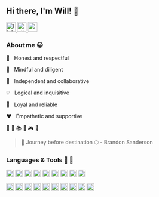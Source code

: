 
## Hi there, I'm Will! 👋

<a href='https://www.linkedin.com/in/orenjiku/' >
  <img src='https://img.shields.io/badge/Orenjiku-0077B5?logo=linkedin&logoColor=white' alt='linkedin' height='25px' /> 
</a>
<a href='https://www.github.com/Orenjiku/' >
  <img src='https://img.shields.io/badge/Orenjiku-100000?logo=github&logoColor=white' alt='github' height='25px'/> 
</a>
<a href='mailto: wdchang86@gmail.com' >
  <img src='https://img.shields.io/badge/Orenjiku-D14836?logo=gmail&logoColor=white' alt='gmail' height='25px'/> 
</a>

### About me :grinning:

:star2: &nbsp; Honest and respectful  

:eyes: &nbsp; Mindful and diligent  

:wolf: &nbsp; Independent and collaborative  

:bulb: &nbsp; Logical and inquisitive  

:honeybee: &nbsp; Loyal and reliable   

:heart: &nbsp; Empathetic and supportive  

:runner: :bicyclist: :books: :game_die: :video_game: :bread:  

> :rocket: Journey before destination :full_moon: - Brandon Sanderson

### Languages & Tools :speech_balloon: :hammer:
<span><img src='https://img.shields.io/badge/JavaScript-323330?logo=javascript&logoColor=F7DF1E' alt='js' height='20px'/>
<img src='https://img.shields.io/badge/React-20232A?logo=react&logoColor=61DAFB' alt='react' height='20px'/>
<img src='https://img.shields.io/badge/Redux-593D88?logo=redux&logoColor=white' alt='redux' height='20px'/>
<img src='https://img.shields.io/badge/HTML5-E34F26?logo=html5&logoColor=white' alt='html' height='20px'/>
<img src='https://img.shields.io/badge/CSS3-1572B6?logo=css3&logoColor=white' alt='css' height='20px'/>
<img src='https://img.shields.io/badge/jQuery-FF9E0F?logo=jquery&logoColor=white' alt='jquery' height='20px'/>
<img src='https://img.shields.io/badge/Axios-5455FE?logoColor=black' alt='axios' height='20px'/>
<img src='https://img.shields.io/badge/Babel-F7DF1E?logo=babel&logoColor=black' alt='babel' height='20px'/>
<img src='https://img.shields.io/badge/Webpack-8DD6F9?logo=webpack&logoColor=black' alt='webpack' height='20px'/></span>

<span><img src='https://img.shields.io/badge/Node.js-43853D?logo=node.js&logoColor=white' alt='nodejs' height='20px'/>
<img src='https://img.shields.io/badge/Express-000000?logo=express&logoColor=white' alt='express' height='20px'/>
<img src='https://img.shields.io/badge/MySQL-7E7E7E?logo=mysql&logoColor=white' alt='mysql' height='20px'/>
<img src='https://img.shields.io/badge/MongoDB-4EA94B?logo=mongodb&logoColor=white' alt='mongodb' height='20px'/>
<img src='https://img.shields.io/badge/npm-CB3837?logo=npm&logoColor=white' alt='npm' height='20px'/>
<img src='https://img.shields.io/badge/Yarn-2C8EBB?logo=yarn&logoColor=white' alt='yarn' height='20px'/>
<img src='https://img.shields.io/badge/Git-F05032?logo=git&logoColor=white' alt='git' height='20px'/>
<img src='https://img.shields.io/badge/Postman-FF6C37?logo=Postman&logoColor=white' alt='postman' height='20px'/>
<img src='https://img.shields.io/badge/Heroku-430098?logo=heroku&logoColor=white' alt='heroku' height='20px'/>
<img src='https://img.shields.io/badge/VS Code-0078D4?logo=visual%20studio%20code&logoColor=white' alt='vscode' height='20px'/></span>
